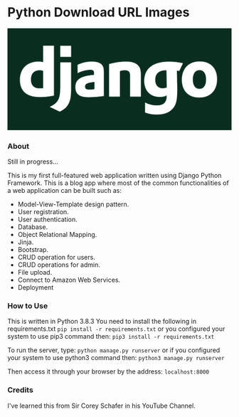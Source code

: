 # Python Download URL Images

![Django-Logo](/django_logo.png?raw=true)

### About

Still in progress...

This is my first full-featured web application written using Django 
Python Framework. This is a blog app where most of the common functionalities of a web application can be built such as:

* Model-View-Template design pattern. 
* User registration.
* User authentication.
* Database.
* Object Relational Mapping.
* Jinja.
* Bootstrap.
* CRUD operation for users.
* CRUD operations for admin.
* File upload.
* Connect to Amazon Web Services. 
* Deployment

### How to Use

This is written in Python 3.8.3
You need to install the following in requirements.txt
```pip install -r requirements.txt```
or you configured your system to use pip3 command then:
```pip3 install -r requirements.txt```

To run the server, type:
```python manage.py runserver```
or if you configured your system to use python3 command then:
```python3 manage.py runserver```

Then access it through your browser by the address:
```localhost:8000```

### Credits

I've learned this from Sir Corey Schafer in his YouTube Channel.